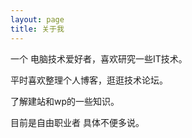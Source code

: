 ```yaml
---
layout: page
title: 关于我 
---
```


一个 电脑技术爱好者，喜欢研究一些IT技术。
<p>
平时喜欢整理个人博客，逛逛技术论坛。
<p>
了解建站和wp的一些知识。

<p>
目前是自由职业者
具体不便多说。





